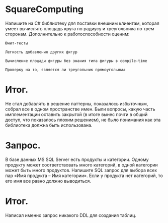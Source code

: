 # SquareComputing

Напишите на C# библиотеку для поставки внешним клиентам, которая умеет вычислять площадь круга по радиусу и треугольника по трем сторонам. Дополнительно к работоспособности оценим:

    Юнит-тесты

    Легкость добавления других фигур

    Вычисление площади фигуры без знания типа фигуры в compile-time

    Проверку на то, является ли треугольник прямоугольным

# Итог. 

Не стал добавлять в решение паттерны, показалось избыточным, собрал все в одном пространстве имен. 
Были вопросы, какую часть имплементации оставить закрытой (в итоге вынес почти в общий доступ, что показалось плохим решением), не было понимания как эта библиотека должна быть использована.

# Запрос.

В базе данных MS SQL Server есть продукты и категории. Одному продукту может соответствовать много категорий, в одной категории может быть много продуктов. Напишите SQL запрос для выбора всех пар «Имя продукта – Имя категории». Если у продукта нет категорий, то его имя все равно должно выводиться.

# Итог.

Написал именно запрос никакого DDL для создания таблиц.
